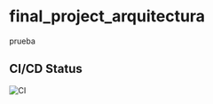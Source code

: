# final_project_arquitectura
prueba

## CI/CD Status

![CI](https://github.com/amanza17/final_project_arquitectura/actions/workflows/ci.yml/badge.svg)
